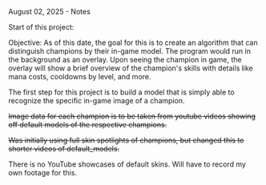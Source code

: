 August 02, 2025 - Notes

Start of this project:

Objective: As of this date, the goal for this is to create an algorithm that can distinguish champions by their in-game model. The program would run in the background as an overlay. Upon seeing the champion in game, the overlay will show a brief overview of the champion's skills with details like mana costs, cooldowns by level, and more. 

The first step for this project is to build a model that is simply able to recognize the specific in-game image of a champion.

~~Image data for each champion is to be taken from youtube videos showing off default models of the respective champions.~~

~~Was initially using full skin spotlights of champions, but changed this to shorter videos of default_models.~~

There is no YouTube showcases of default skins. Will have to record my own footage for this.